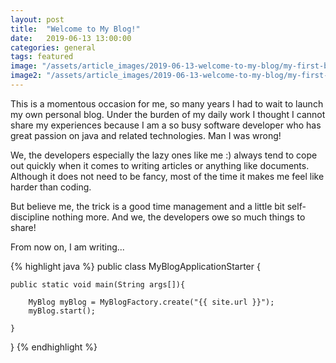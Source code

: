 ```yaml
---
layout: post
title:  "Welcome to My Blog!"
date:   2019-06-13 13:00:00
categories: general
tags: featured
image: "/assets/article_images/2019-06-13-welcome-to-my-blog/my-first-blog.jpg"
image2: "/assets/article_images/2019-06-13-welcome-to-my-blog/my-first-blog-mobile.jpg"
---
```

This is a momentous occasion for me, so many years I had to wait to launch my own personal blog. Under the burden of my daily work I thought I cannot share my experiences because I am a so busy software developer who has great passion on java and related technologies. Man I was wrong!

We, the developers especially the lazy ones like me :) always tend to cope out quickly when it comes to writing articles or anything like documents. Although it does not need to be fancy, most of the time it makes me feel like harder than coding.

But believe me, the trick is a good time management and a little bit self-discipline nothing more. And we, the developers owe so much things to share!

From now on, I am writing...

{% highlight java %}
public class MyBlogApplicationStarter {

    public static void main(String args[]){

        MyBlog myBlog = MyBlogFactory.create("{{ site.url }}");
        myBlog.start();

    }

}
{% endhighlight %}

